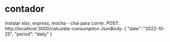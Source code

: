 # contador

Instalar xlsx, express, mocha - chai para correr.
POST: http://localhost:3000/calculate-consumption
JsonBody: 
{
  "date": "2022-10-25",
  "period": "daily"
}
